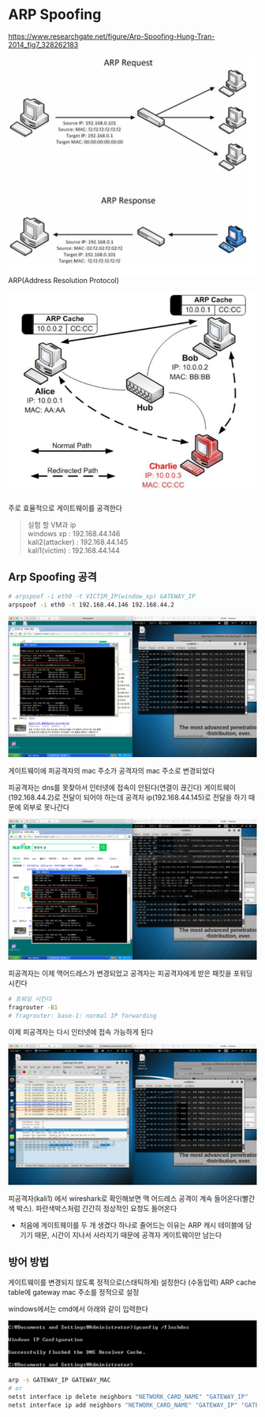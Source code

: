 # ARP Spoofing

<https://www.researchgate.net/figure/Arp-Spoofing-Hung-Tran-2014_fig7_328262183>

![arp](./imgs/arp123.png)
ARP(Address Resolution Protocol)

![arp_spoofing](./imgs/arpspoofing.png)

주로 효율적으로 게이트웨이를 공격한다

> 실험 할 VM과 ip  
> windows xp : 192.168.44.146  
> kali2(attacker) : 192.168.44.145  
> kali1(victim) : 192.168.44.144

## Arp Spoofing 공격

```bash
# arpspoof -i eth0 -t VICTIM_IP(window_xp) GATEWAY_IP
arpspoof -i eth0 -t 192.168.44.146 192.168.44.2
```

![arpspoofing](./imgs/arpspoofingtest.png)

게이트웨이에 피공격자의 mac 주소가 공격자의 mac 주소로 변경되었다

피공격자는 dns를 못찾아서 인터넷에 접속이 안된다(연결이 끊긴다)
게이트웨이(192.168.44.2)로 전달이 되어야 하는데 공격자 ip(192.168.44.145)로 전달을 하기 때문에 외부로 못나간다

![arpspoofing](./imgs/arpspoofingtest1.png)

피공격자는 이제 맥어드레스가 변경되었고
공격자는 피공격자에게 받은 패킷을 포워딩시킨다

```bash
# 포워딩 시킨다
fragrouter -B1
# fragrouter: base-1: normal IP forwarding
```

이제 피공격자는 다시 인터넷에 접속 가능하게 된다

![arpspoofing2](./imgs/arpspoofing2.png)

피공격자(kali1) 에서 wireshark로 확인해보면 맥 어드레스 공격이 계속 들어온다(빨간색 박스). 파란색박스처럼 간간히 정상적인 요청도 들어온다

- 처음에 게이트웨이를 두 개 생겼다 하나로 줄어드는 이유는 ARP 캐시 테이블에 담기기 때문, 시간이 지나서 사라지기 때문에 공격자 게이트웨이만 남는다

## 방어 방법

게이트웨이를 변경되지 않도록 정적으로(스태틱하게) 설정한다 (수동입력)
ARP cache table에 gateway mac 주소를 정적으로 설정

windows에서는 cmd에서 아래와 같이 입력한다

![flushdns](./imgs/flushdns.png)

```bash
arp -s GATEWAY_IP GATEWAY_MAC
# or
netst interface ip delete neighbors "NETWORK_CARD_NAME" "GATEWAY_IP"
netst interface ip add neighbors "NETWORK_CARD_NAME" "GATEWAY_IP" "GATEWAY_MAC"
```
